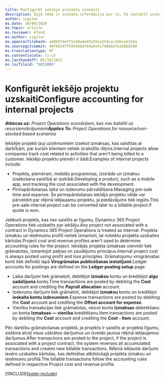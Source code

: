 ```yaml
---
title: Konfigurēt iekšējo projektu uzskaiti
description: Šajā tēmā ir sniegta informācija par to, kā iestatīt uzskaites metodes Project Operations iekšējiem projektiem.
author: sigitac
ms.date: 10/09/2020
ms.topic: article
ms.reviewer: kfend
ms.author: sigitac
ms.openlocfilehash: ad8b974ef75cb0a4e43af0aa254cec1bbcab154a
ms.sourcegitcommit: 40f68387f594180af64a5e5c748b6efa188bd300
ms.translationtype: HT
ms.contentlocale: lv-LV
ms.lasthandoff: 05/10/2021
ms.locfileid: "6012865"
---
```

# <a name="configure-accounting-for-internal-projects"></a><span data-ttu-id="50ff6-103">Konfigurēt iekšējo projektu uzskaiti</span><span class="sxs-lookup"><span data-stu-id="50ff6-103">Configure accounting for internal projects</span></span>

<span data-ttu-id="50ff6-104">_**Attiecas uz:** Project Operations scenārijiem, kas nav balstīti uz resursiem/krājumiem_</span><span class="sxs-lookup"><span data-stu-id="50ff6-104">_**Applies To:** Project Operations for resource/non-stocked based scenarios_</span></span>

<span data-ttu-id="50ff6-105">Iekšējie projekti ļauj uzņēmumiem izsekot izmaksas, kas saistītas ar darbībām, par kurām klientam netiek izrakstīts rēķins.</span><span class="sxs-lookup"><span data-stu-id="50ff6-105">Internal projects allow companies track cost related to activities that aren't being billed to a customer.</span></span> <span data-ttu-id="50ff6-106">Iekšējo projektu piemēri ir šādi:</span><span class="sxs-lookup"><span data-stu-id="50ff6-106">Examples of internal projects include:</span></span>

- <span data-ttu-id="50ff6-107">Projekta, piemēram, mobilās programmas, izstrāde un izmaksu izsekošana saistībā ar izstrādi.</span><span class="sxs-lookup"><span data-stu-id="50ff6-107">Developing a product, such as a mobile app, and tracking the cost associated with the development.</span></span>
- <span data-ttu-id="50ff6-108">Pirmspārdošanas laika un izdevumu pārvaldīšana.</span><span class="sxs-lookup"><span data-stu-id="50ff6-108">Managing pre-sale time and expense.</span></span> <span data-ttu-id="50ff6-109">Šo pirmspārdošanas iekšējo projektu vēlāk var pārveidot par rēķinā iekļaujamu projektu, ja piedāvājums tiek iegūts.</span><span class="sxs-lookup"><span data-stu-id="50ff6-109">This pre-sale internal project can be converted later to a billable project if quote is won.</span></span>

<span data-ttu-id="50ff6-110">Jebkurš projekts, kas nav saistīts ar līgumu, Dynamics 365 Project Operations tiek uzskatīts par iekšēju.</span><span class="sxs-lookup"><span data-stu-id="50ff6-110">Any project not associated with a contract in Dynamics 365 Project Operations is treated as internal.</span></span> <span data-ttu-id="50ff6-111">Projekta izmaksu un ieņēmumu profili netiek izmantoti, lai noteiktu projekta uzskaites kārtulas.</span><span class="sxs-lookup"><span data-stu-id="50ff6-111">Project cost and revenue profiles aren't used to determine accounting rules for the project.</span></span> <span data-ttu-id="50ff6-112">Iekšējās projekta izmaksas vienmēr tiek grāmatotas, izmantojot peļņas un zaudējumu principus.</span><span class="sxs-lookup"><span data-stu-id="50ff6-112">Internal project cost is always posted using profit and loss principles.</span></span> <span data-ttu-id="50ff6-113">Grāmatojumu virsgrāmatas konti tiek definēti lapā **Virsgrāmatas publicēšanas iestatījumi**.</span><span class="sxs-lookup"><span data-stu-id="50ff6-113">Ledger accounts for postings are defined on the **Ledger posting setup** page.</span></span>

- <span data-ttu-id="50ff6-114">Laika darījumi tiek grāmatoti, debitējot **izmaksu** kontu un kreditējot **algu sadalījuma** kontu.</span><span class="sxs-lookup"><span data-stu-id="50ff6-114">Time transactions are posted by debiting the **Cost** account and crediting the **Payroll allocation** account.</span></span>
- <span data-ttu-id="50ff6-115">Izdevumu darījumi tiek grāmatoti, debitējot **izmaksu** kontu un kreditējot **ieskaita kontu izdevumiem**.</span><span class="sxs-lookup"><span data-stu-id="50ff6-115">Expense transactions are posted by debiting the **Cost** account and crediting the **Offset account for expense**.</span></span>
- <span data-ttu-id="50ff6-116">Vienību transakcijas tiek grāmatotas, veicot konta **Izmaksas** debetēšanu un konta **Izmaksas — vienība** kreditēšanu.</span><span class="sxs-lookup"><span data-stu-id="50ff6-116">Item transactions are posted by debiting the **Cost** account and crediting the **Cost - Item** account.</span></span>

<span data-ttu-id="50ff6-117">Pēc darbību grāmatošanas projektā, ja projekts ir saistīts ar projekta līgumu, sistēma atceļ visus uzkrātos darījumus un izveido jaunus rēķinā iekļaujamus darījumus.</span><span class="sxs-lookup"><span data-stu-id="50ff6-117">After transactions are posted to the project, if the project is associated with a project contract, the system reverses all accumulated transactions and creates new billable transactions.</span></span> <span data-ttu-id="50ff6-118">Rēķinā iekļautie darījumi ievēro uzskaites kārtulas, kas definētas atbilstošajā projekta izmaksu un ieņēmumu profilā.</span><span class="sxs-lookup"><span data-stu-id="50ff6-118">The billable transactions follow the accounting rules defined in respective Project cost and revenue profile.</span></span>




[!INCLUDE[footer-include](../includes/footer-banner.md)]
